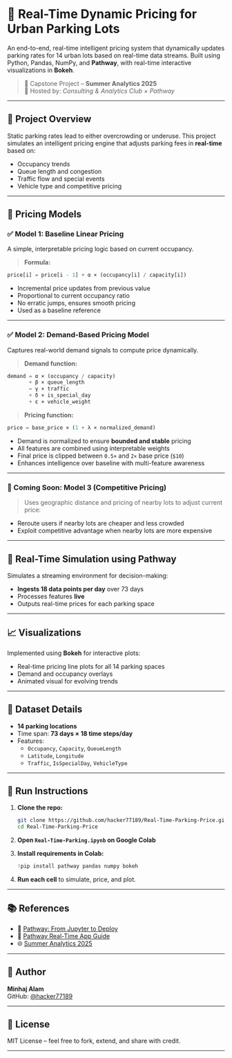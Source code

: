 # 🚗 Real-Time Dynamic Pricing for Urban Parking Lots

An end-to-end, real-time intelligent pricing system that dynamically updates parking rates for 14 urban lots based on real-time data streams. Built using Python, Pandas, NumPy, and **Pathway**, with real-time interactive visualizations in **Bokeh**.

> 📘 Capstone Project – **Summer Analytics 2025**  
> 🧠 Hosted by: *Consulting & Analytics Club × Pathway*

---

## 📌 Project Overview

Static parking rates lead to either overcrowding or underuse. This project simulates an intelligent pricing engine that adjusts parking fees in **real-time** based on:

- Occupancy trends  
- Queue length and congestion  
- Traffic flow and special events  
- Vehicle type and competitive pricing

---

## 🧠 Pricing Models

### ✅ Model 1: Baseline Linear Pricing

A simple, interpretable pricing logic based on current occupancy.

> **Formula:**
```python
price[i] = price[i - 1] + α × (occupancy[i] / capacity[i])
```

- Incremental price updates from previous value  
- Proportional to current occupancy ratio  
- No erratic jumps, ensures smooth pricing
- Used as a baseline reference

---

### ✅ Model 2: Demand-Based Pricing Model

Captures real-world demand signals to compute price dynamically.

> **Demand function:**
```python
demand = α × (occupancy / capacity) 
       + β × queue_length 
       − γ × traffic 
       + δ × is_special_day 
       + ε × vehicle_weight
```

> **Pricing function:**
```python
price = base_price × (1 + λ × normalized_demand)
```

- Demand is normalized to ensure **bounded and stable** pricing  
- All features are combined using interpretable weights  
- Final price is clipped between `0.5×` and `2×` base price (`$10`)  
- Enhances intelligence over baseline with multi-feature awareness

---

### 🔁 Coming Soon: Model 3 (Competitive Pricing)

> Uses geographic distance and pricing of nearby lots to adjust current price:
- Reroute users if nearby lots are cheaper and less crowded
- Exploit competitive advantage when nearby lots are more expensive

---

## 🔁 Real-Time Simulation using Pathway

Simulates a streaming environment for decision-making:

- **Ingests 18 data points per day** over 73 days
- Processes features **live**
- Outputs real-time prices for each parking space

---

## 📈 Visualizations

Implemented using **Bokeh** for interactive plots:
- Real-time pricing line plots for all 14 parking spaces
- Demand and occupancy overlays
- Animated visual for evolving trends

---

## 💾 Dataset Details

- **14 parking locations**
- Time span: **73 days × 18 time steps/day**
- Features:
  - `Occupancy`, `Capacity`, `QueueLength`
  - `Latitude`, `Longitude`
  - `Traffic`, `IsSpecialDay`, `VehicleType`

---

## 🚀 Run Instructions

1. **Clone the repo:**
   ```bash
   git clone https://github.com/hacker77189/Real-Time-Parking-Price.git
   cd Real-Time-Parking-Price
   ```

2. **Open `Real-Time-Parking.ipynb` on Google Colab**

3. **Install requirements in Colab:**
   ```python
   !pip install pathway pandas numpy bokeh
   ```

4. **Run each cell** to simulate, price, and plot.

---

## 📚 References

- 📖 [Pathway: From Jupyter to Deploy](https://pathway.com/developers/user-guide/deployment/from-jupyter-to-deploy/)
- 📘 [Pathway Real-Time App Guide](https://pathway.com/developers/user-guide/introduction/first_realtime_app_with_pathway/)
- 🌐 [Summer Analytics 2025](https://www.caciitg.com/sa/course25/)

---

## 👤 Author

**Minhaj Alam**  
GitHub: [@hacker77189](https://github.com/hacker77189)

---

## 📄 License

MIT License – feel free to fork, extend, and share with credit.

---